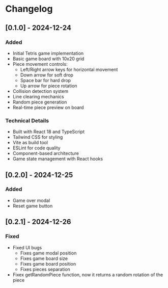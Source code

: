 # Changelog

## [0.1.0] - 2024-12-24

### Added

- Initial Tetris game implementation
- Basic game board with 10x20 grid
- Piece movement controls:
  - Left/Right arrow keys for horizontal movement
  - Down arrow for soft drop
  - Space bar for hard drop
  - Up arrow for piece rotation
- Collision detection system
- Line clearing mechanics
- Random piece generation
- Real-time piece preview on board

### Technical Details

- Built with React 18 and TypeScript
- Tailwind CSS for styling
- Vite as build tool
- ESLint for code quality
- Component-based architecture
- Game state management with React hooks

## [0.2.0] - 2024-12-25

### Added

- Game over modal
- Reset game button

## [0.2.1] - 2024-12-26

### Fixed

- Fixed UI bugs
  - Fixes game modal position
  - Fixes game board size
  - Fixes game board position
  - Fixes pieces separation
- Fixex getRandomPiece function, now it returns a random rotation of the piece

